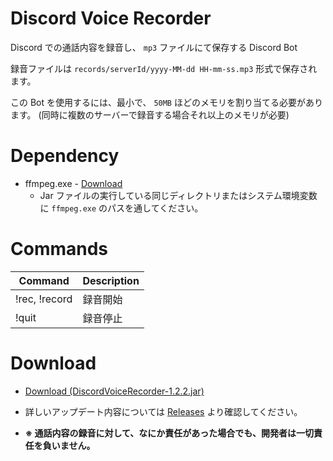 # Discord Voice Recorder
Discord での通話内容を録音し、 `mp3` ファイルにて保存する Discord Bot

録音ファイルは `records/serverId/yyyy-MM-dd HH-mm-ss.mp3` 形式で保存されます。

この Bot を使用するには、最小で、 `50MB` ほどのメモリを割り当てる必要があります。 (同時に複数のサーバーで録音する場合それ以上のメモリが必要)

# Dependency
- ffmpeg.exe - [Download](http://ffmpeg.org/download.html)
  - Jar ファイルの実行している同じディレクトリまたはシステム環境変数に `ffmpeg.exe` のパスを通してください。

# Commands
| Command | Description |
---|---
| !rec, !record | 録音開始 |
| !quit | 録音停止 |

# Download
- [Download (DiscordVoiceRecorder-1.2.2.jar)](https://github.com/SimplyRin/DiscordVoiceRecorder/releases/download/1.2.2/DiscordVoiceRecorder-1.2.2.jar)

- 詳しいアップデート内容については [Releases](https://github.com/SimplyRin/DiscordVoiceRecorder/releases) より確認してください。

- **※ 通話内容の録音に対して、なにか責任があった場合でも、開発者は一切責任を負いません。**
